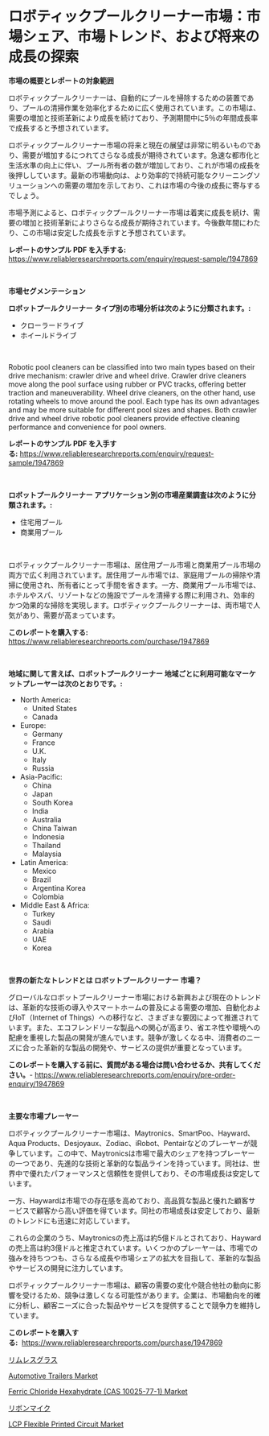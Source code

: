 <p><h1>ロボティックプールクリーナー市場：市場シェア、市場トレンド、および将来の成長の探索</h1></p><p><strong>市場の概要とレポートの対象範囲</strong></p>
<p><p>ロボティックプールクリーナーは、自動的にプールを掃除するための装置であり、プールの清掃作業を効率化するために広く使用されています。この市場は、需要の増加と技術革新により成長を続けており、予測期間中に5％の年間成長率で成長すると予想されています。</p><p>ロボティックプールクリーナー市場の将来と現在の展望は非常に明るいものであり、需要が増加するにつれてさらなる成長が期待されています。急速な都市化と生活水準の向上に伴い、プール所有者の数が増加しており、これが市場の成長を後押ししています。最新の市場動向は、より効率的で持続可能なクリーニングソリューションへの需要の増加を示しており、これは市場の今後の成長に寄与するでしょう。</p><p>市場予測によると、ロボティックプールクリーナー市場は着実に成長を続け、需要の増加と技術革新によりさらなる成長が期待されています。今後数年間にわたり、この市場は安定した成長を示すと予想されています。</p></p>
<p><strong>レポートのサンプル PDF を入手する:</strong> <a href="https://www.reliableresearchreports.com/enquiry/request-sample/1947869">https://www.reliableresearchreports.com/enquiry/request-sample/1947869</a></p>
<p>&nbsp;</p>
<p><strong>市場セグメンテーション</strong></p>
<p><strong>ロボットプールクリーナー タイプ別の市場分析は次のように分類されます。:</strong></p>
<p><ul><li>クローラードライブ</li><li>ホイールドライブ</li></ul></p>
<p>&nbsp;</p>
<p><p>Robotic pool cleaners can be classified into two main types based on their drive mechanism: crawler drive and wheel drive. Crawler drive cleaners move along the pool surface using rubber or PVC tracks, offering better traction and maneuverability. Wheel drive cleaners, on the other hand, use rotating wheels to move around the pool. Each type has its own advantages and may be more suitable for different pool sizes and shapes. Both crawler drive and wheel drive robotic pool cleaners provide effective cleaning performance and convenience for pool owners.</p></p>
<p><strong>レポートのサンプル PDF を入手する:</strong>&nbsp;<a href="https://www.reliableresearchreports.com/enquiry/request-sample/1947869">https://www.reliableresearchreports.com/enquiry/request-sample/1947869</a></p>
<p>&nbsp;</p>
<p><strong> ロボットプールクリーナー アプリケーション別の市場産業調査は次のように分類されます。:</strong></p>
<p><ul><li>住宅用プール</li><li>商業用プール</li></ul></p>
<p>&nbsp;</p>
<p><p>ロボティックプールクリーナー市場は、居住用プール市場と商業用プール市場の両方で広く利用されています。居住用プール市場では、家庭用プールの掃除や清掃に使用され、所有者にとって手間を省きます。一方、商業用プール市場では、ホテルやスパ、リゾートなどの施設でプールを清掃する際に利用され、効率的かつ効果的な掃除を実現します。ロボティックプールクリーナーは、両市場で人気があり、需要が高まっています。</p></p>
<p><strong>このレポートを購入する:</strong>&nbsp; <a href="https://www.reliableresearchreports.com/purchase/1947869">https://www.reliableresearchreports.com/purchase/1947869</a></p>
<p>&nbsp;</p>
<p><strong>地域に関して言えば、ロボットプールクリーナー 地域ごとに利用可能なマーケットプレーヤーは次のとおりです。:</strong></p>
<p><ul>
    <li>
        North America:
        <ul>
            <li>United States</li>
            <li>Canada</li>
        </ul>
    </li>
    <li>
        Europe:
        <ul>
            <li>Germany</li>
            <li>France</li>
            <li>U.K.</li>
            <li>Italy</li>
            <li>Russia</li>
        </ul>
    </li>
    <li>
        Asia-Pacific:
        <ul>
            <li>China</li>
            <li>Japan</li>
            <li>South Korea</li>
            <li>India</li>
            <li>Australia</li>
            <li>China Taiwan</li>
            <li>Indonesia</li>
            <li>Thailand</li>
            <li>Malaysia</li>
        </ul>
    </li>
    <li>
        Latin America:
        <ul>
            <li>Mexico</li>
            <li>Brazil</li>
            <li>Argentina Korea</li>
            <li>Colombia</li>
        </ul>
    </li>
    <li>
        Middle East & Africa:
        <ul>
            <li>Turkey</li>
            <li>Saudi</li>
            <li>Arabia</li>
            <li>UAE</li>
            <li>Korea</li>
        </ul>
    </li>
    </ul></p>
<p>&nbsp;</p>
<p><strong>世界の新たなトレンドとは ロボットプールクリーナー 市場？</strong></p>
<p><p>グローバルなロボットプールクリーナー市場における新興および現在のトレンドは、革新的な技術の導入やスマートホームの普及による需要の増加、自動化およびIoT（Internet of Things）への移行など、さまざまな要因によって推進されています。また、エコフレンドリーな製品への関心が高まり、省エネ性や環境への配慮を重視した製品の開発が進んでいます。競争が激しくなる中、消費者のニーズに合った革新的な製品の開発や、サービスの提供が重要となっています。</p></p>
<p><strong>このレポートを購入する前に、質問がある場合は問い合わせるか、共有してください。</strong>- <a href="https://www.reliableresearchreports.com/enquiry/pre-order-enquiry/1947869">https://www.reliableresearchreports.com/enquiry/pre-order-enquiry/1947869</a></p>
<p>&nbsp;</p>
<p><strong>主要な市場プレーヤー</strong></p>
<p><p>ロボティックプールクリーナー市場は、Maytronics、SmartPoo、Hayward、Aqua Products、Desjoyaux、Zodiac、iRobot、Pentairなどのプレーヤーが競争しています。この中で、Maytronicsは市場で最大のシェアを持つプレーヤーの一つであり、先進的な技術と革新的な製品ラインを持っています。同社は、世界中で優れたパフォーマンスと信頼性を提供しており、その市場成長は安定しています。</p><p>一方、Haywardは市場での存在感を高めており、高品質な製品と優れた顧客サービスで顧客から高い評価を得ています。同社の市場成長は安定しており、最新のトレンドにも迅速に対応しています。</p><p>これらの企業のうち、Maytronicsの売上高は約5億ドルとされており、Haywardの売上高は約3億ドルと推定されています。いくつかのプレーヤーは、市場での強みを持ちつつも、さらなる成長や市場シェアの拡大を目指して、革新的な製品やサービスの開発に注力しています。</p><p>ロボティックプールクリーナー市場は、顧客の需要の変化や競合他社の動向に影響を受けるため、競争は激しくなる可能性があります。企業は、市場動向を的確に分析し、顧客ニーズに合った製品やサービスを提供することで競争力を維持しています。</p></p>
<p><strong>このレポートを購入する:</strong>&nbsp;&nbsp;<a href="https://www.reliableresearchreports.com/purchase/1947869">https://www.reliableresearchreports.com/purchase/1947869</a></p>
<p><p><a href="https://github.com/bevdtkn4419963/Market-Research-Report-List-1/blob/main/8935979187606.md">リムレスグラス</a></p><p><a href="https://github.com/NorbertYates/Market-Research-Report-List-3/blob/main/automotive-trailers-market.md">Automotive Trailers Market</a></p><p><a href="https://issuu.com/reportprime-2/docs/ferric-chloride-hexahydrate-cas-10025-77-1-market-">Ferric Chloride Hexahydrate (CAS 10025-77-1) Market</a></p><p><a href="https://github.com/lababdou/Market-Research-Report-List-2/blob/main/5179561187605.md">リボンマイク</a></p><p><a href="https://view.publitas.com/reportprime-1/lcp-flexible-printed-circuit-market-research-report-forecasted-for-period-from-2024-2031-by-market-type-market-application-and-region/">LCP Flexible Printed Circuit Market</a></p></p>